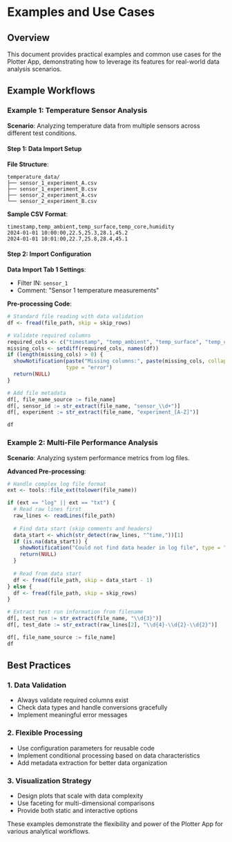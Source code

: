 # Examples and Use Cases

## Overview

This document provides practical examples and common use cases for the Plotter App, demonstrating how to leverage its features for real-world data analysis scenarios.

## Example Workflows

### Example 1: Temperature Sensor Analysis

**Scenario**: Analyzing temperature data from multiple sensors across different test conditions.

#### Step 1: Data Import Setup

**File Structure**:
```
temperature_data/
├── sensor_1_experiment_A.csv
├── sensor_1_experiment_B.csv
├── sensor_2_experiment_A.csv
└── sensor_2_experiment_B.csv
```

**Sample CSV Format**:
```csv
timestamp,temp_ambient,temp_surface,temp_core,humidity
2024-01-01 10:00:00,22.5,25.3,28.1,45.2
2024-01-01 10:01:00,22.7,25.8,28.4,45.1
```

#### Step 2: Import Configuration

**Data Import Tab 1 Settings**:
- Filter IN: `sensor_1`
- Comment: "Sensor 1 temperature measurements"

**Pre-processing Code**:
```r
# Standard file reading with data validation
df <- fread(file_path, skip = skip_rows)

# Validate required columns
required_cols <- c("timestamp", "temp_ambient", "temp_surface", "temp_core")
missing_cols <- setdiff(required_cols, names(df))
if (length(missing_cols) > 0) {
  showNotification(paste("Missing columns:", paste(missing_cols, collapse = ", ")), 
                   type = "error")
  return(NULL)
}

# Add file metadata
df[, file_name_source := file_name]
df[, sensor_id := str_extract(file_name, "sensor_\\d+")]
df[, experiment := str_extract(file_name, "experiment_[A-Z]")]

df
```

### Example 2: Multi-File Performance Analysis

**Scenario**: Analyzing system performance metrics from log files.

**Advanced Pre-processing**:
```r
# Handle complex log file format
ext <- tools::file_ext(tolower(file_name))

if (ext == "log" || ext == "txt") {
  # Read raw lines first
  raw_lines <- readLines(file_path)
  
  # Find data start (skip comments and headers)
  data_start <- which(str_detect(raw_lines, "^time,"))[1]
  if (is.na(data_start)) {
    showNotification("Could not find data header in log file", type = "error")
    return(NULL)
  }
  
  # Read from data start
  df <- fread(file_path, skip = data_start - 1)
} else {
  df <- fread(file_path, skip = skip_rows)
}

# Extract test run information from filename
df[, test_run := str_extract(file_name, "\\d{3}")]
df[, test_date := str_extract(raw_lines[2], "\\d{4}-\\d{2}-\\d{2}")]

df[, file_name_source := file_name]
df
```

## Best Practices

### 1. Data Validation
- Always validate required columns exist
- Check data types and handle conversions gracefully
- Implement meaningful error messages

### 2. Flexible Processing
- Use configuration parameters for reusable code
- Implement conditional processing based on data characteristics
- Add metadata extraction for better data organization

### 3. Visualization Strategy
- Design plots that scale with data complexity
- Use faceting for multi-dimensional comparisons
- Provide both static and interactive options

These examples demonstrate the flexibility and power of the Plotter App for various analytical workflows.